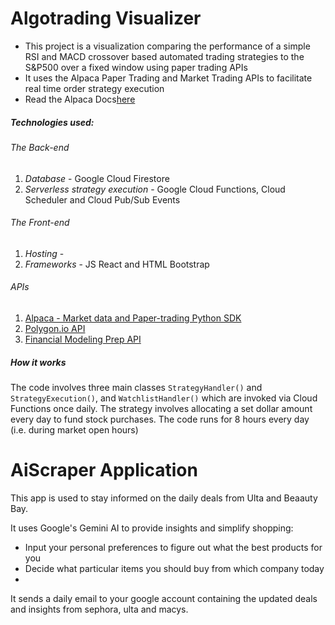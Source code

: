 # Algotrading Visualizer 
- This project is a visualization comparing the performance of a simple RSI and MACD crossover based automated trading strategies to the S&P500 over a fixed window using paper trading APIs
- It uses the Alpaca Paper Trading and Market Trading APIs to facilitate real time order strategy execution
- Read the Alpaca Docs[here](https://docs.alpaca.markets/docs/paper-trading)
##### **Technologies used:**
###### The Back-end
1. *Database* - Google Cloud Firestore
2. *Serverless strategy execution* - Google Cloud Functions, Cloud Scheduler and Cloud Pub/Sub Events
###### The Front-end
1. *Hosting* - 
2. *Frameworks* - JS React and HTML Bootstrap 
###### APIs
1. [Alpaca - Market data and Paper-trading Python SDK](https://alpaca.markets/sdks/python/)
2. [Polygon.io API](https://polygon.io/docs/stocks/getting-started) 
3. [Financial Modeling Prep API](https://site.financialmodelingprep.com/developer/docs)
##### **How it works**
The code involves three main classes `StrategyHandler()` and `StrategyExecution()`, and `WatchlistHandler()` which are invoked via Cloud Functions once daily. The strategy involves allocating a set dollar amount every day to fund stock purchases. The code runs for 8 hours every day (i.e. during market open hours)

# AiScraper Application

This app is used to stay informed on the daily deals from Ulta and Beaauty Bay. 

It uses Google's Gemini AI to provide insights and simplify shopping:
- Input your personal preferences to figure out what the best products for you
- Decide what particular items you should buy from which company today
- 

It sends a daily email to your google account containing the updated deals and insights from sephora, ulta and macys.
